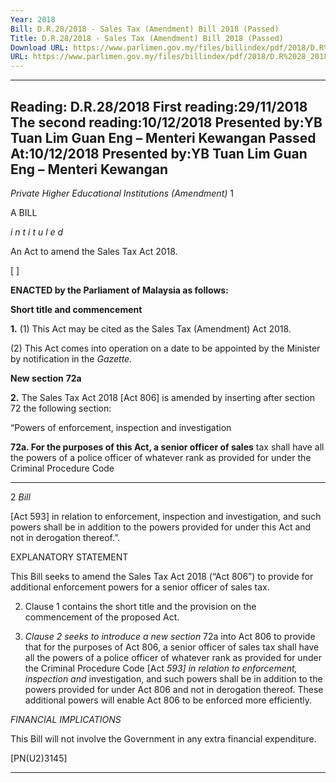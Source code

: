 ```yaml
---
Year: 2018
Bill: D.R.28/2018 - Sales Tax (Amendment) Bill 2018 (Passed)
Title: D.R.28/2018 - Sales Tax (Amendment) Bill 2018 (Passed)
Download URL: https://www.parlimen.gov.my/files/billindex/pdf/2018/D.R%2028_2018%20-%20eng.pdf
URL: https://www.parlimen.gov.my/files/billindex/pdf/2018/D.R%2028_2018%20-%20eng.pdf
---
```

---
Reading:
D.R.28/2018
First reading:29/11/2018
The second reading:10/12/2018
Presented by:YB Tuan Lim Guan Eng – Menteri Kewangan
Passed At:10/12/2018
Presented by:YB Tuan Lim Guan Eng – Menteri Kewangan
---

_Private Higher Educational Institutions (Amendment)_ 1

A BILL

_i n t i t u l e d_

An Act to amend the Sales Tax Act 2018.

[ ]

**ENACTED by the Parliament of Malaysia as follows:**

**Short title and commencement**

**1.** (1) This Act may be cited as the Sales Tax (Amendment) Act 2018.

(2) This Act comes into operation on a date to be appointed
by the Minister by notification in the _Gazette._

**New section** **72a**

**2.** The Sales Tax Act 2018 [Act 806] is amended by inserting
after section 72 the following section:

“Powers of enforcement, inspection and investigation

**72a. For the purposes of this Act, a senior officer of sales**
tax shall have all the powers of a police officer of whatever
rank as provided for under the Criminal Procedure Code


-----

2 _Bill_

[Act 593] in relation to enforcement, inspection and investigation,
and such powers shall be in addition to the powers provided
for under this Act and not in derogation thereof.”.

EXPLANATORY STATEMENT

This Bill seeks to amend the Sales Tax Act 2018 (“Act 806”) to provide for
additional enforcement powers for a senior officer of sales tax.

2. Clause 1 contains the short title and the provision on the commencement
of the proposed Act.

3. _Clause 2 seeks to introduce a new section_ 72a into Act 806 to provide
that for the purposes of Act 806, a senior officer of sales tax shall have all
the powers of a police officer of whatever rank as provided for under the
Criminal Procedure Code [Act _593] in relation to enforcement, inspection and_
investigation, and such powers shall be in addition to the powers provided for
under Act 806 and not in derogation thereof. These additional powers will
enable Act 806 to be enforced more efficiently.

_FINANCIAL IMPLICATIONS_

This Bill will not involve the Government in any extra financial expenditure.

[PN(U2)3145]


-----

